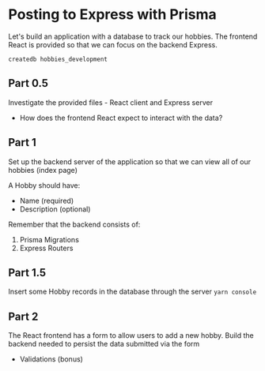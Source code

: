 # Posting to Express with Prisma

Let's build an application with a database to track our hobbies. The frontend React is provided so that we can focus on the backend Express.

```no-highlight
createdb hobbies_development
```

## Part 0.5

Investigate the provided files - React client and Express server

- How does the frontend React expect to interact with the data?

## Part 1

Set up the backend server of the application so that we can view all of our hobbies (index page)

A Hobby should have:

- Name (required)
- Description (optional)

Remember that the backend consists of:

1. Prisma Migrations
2. Express Routers

## Part 1.5

Insert some Hobby records in the database through the server `yarn console`

## Part 2

The React frontend has a form to allow users to add a new hobby. Build the backend needed to persist the data submitted via the form

- Validations (bonus)
